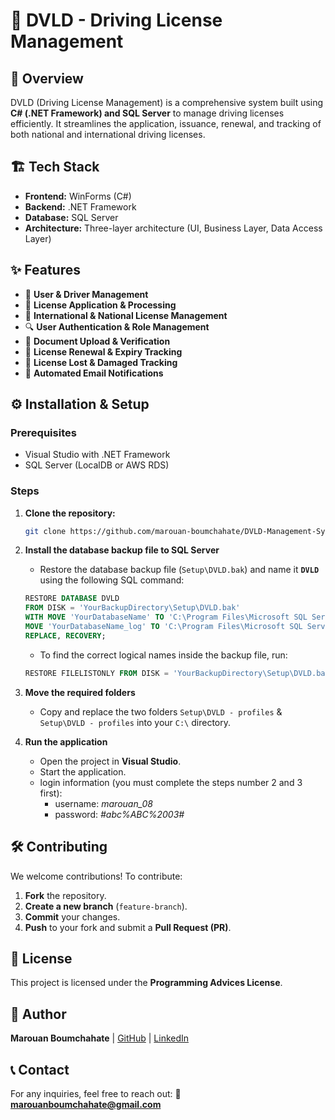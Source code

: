 # 🚗 DVLD - Driving License Management

## 📌 Overview
DVLD (Driving License Management) is a comprehensive system built using **C# (.NET Framework) and SQL Server** to manage driving licenses efficiently. It streamlines the application, issuance, renewal, and tracking of both national and international driving licenses.

## 🏗️ Tech Stack
- **Frontend:** WinForms (C#)
- **Backend:** .NET Framework
- **Database:** SQL Server
- **Architecture:** Three-layer architecture (UI, Business Layer, Data Access Layer)

## ✨ Features
- 📜 **User & Driver Management** 
- 📝 **License Application & Processing**  
- 📄 **International & National License Management**  
- 🔍 **User Authentication & Role Management**  
- 📂 **Document Upload & Verification**  
- 🔄 **License Renewal & Expiry Tracking**
- 🔄 **License Lost & Damaged Tracking**  
- 📜 **Automated Email Notifications**  

## ⚙️ Installation & Setup
### **Prerequisites**
- Visual Studio with .NET Framework
- SQL Server (LocalDB or AWS RDS)

### **Steps**
1. **Clone the repository:**
   ```sh
   git clone https://github.com/marouan-boumchahate/DVLD-Management-System.git
   ```

2. **Install the database backup file to SQL Server**  
   - Restore the database backup file (`Setup\DVLD.bak`) and name it **`DVLD`** using the following SQL command:
   ```sql
   RESTORE DATABASE DVLD  
   FROM DISK = 'YourBackupDirectory\Setup\DVLD.bak'  
   WITH MOVE 'YourDatabaseName' TO 'C:\Program Files\Microsoft SQL Server\MSSQL16.SQLEXPRESS\MSSQL\DATA\DVLD.mdf',  
   MOVE 'YourDatabaseName_log' TO 'C:\Program Files\Microsoft SQL Server\MSSQL16.SQLEXPRESS\MSSQL\DATA\DVLD.ldf',  
   REPLACE, RECOVERY;
   ```
   - To find the correct logical names inside the backup file, run:
   ```sql
   RESTORE FILELISTONLY FROM DISK = 'YourBackupDirectory\Setup\DVLD.bak';
   ```

3. **Move the required folders**  
   - Copy and replace the two folders `Setup\DVLD - profiles` & `Setup\DVLD - profiles` into your `C:\` directory.

4. **Run the application**  
   - Open the project in **Visual Studio**.
   - Start the application.
   - login information (you must complete the steps number 2 and 3 first):
       + username: *marouan_08*
       + password: *#abc%ABC%2003#*

## 🛠️ Contributing
We welcome contributions! To contribute:

1. **Fork** the repository.
2. **Create a new branch** (`feature-branch`).
3. **Commit** your changes.
4. **Push** to your fork and submit a **Pull Request (PR)**.

## 📄 License
This project is licensed under the **Programming Advices License**.

## 👤 Author
**Marouan Boumchahate** | [GitHub](https://github.com/marouan-boumchahate) | [LinkedIn](https://www.linkedin.com/in/marouan-boumchahate-843543249/)

## 📞 Contact
For any inquiries, feel free to reach out:
📧 **marouanboumchahate@gmail.com**

